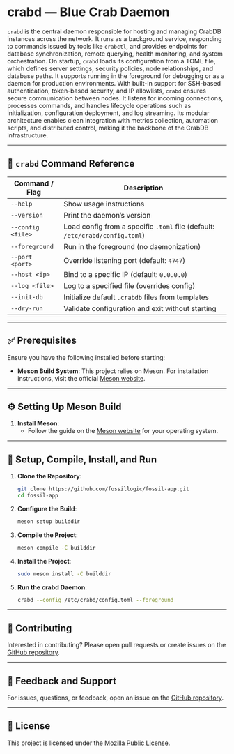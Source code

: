 # **crabd** — Blue Crab Daemon

`crabd` is the central daemon responsible for hosting and managing CrabDB instances across the network. It runs as a background service, responding to commands issued by tools like `crabctl`, and provides endpoints for database synchronization, remote querying, health monitoring, and system orchestration. On startup, `crabd` loads its configuration from a TOML file, which defines server settings, security policies, node relationships, and database paths. It supports running in the foreground for debugging or as a daemon for production environments. With built-in support for SSH-based authentication, token-based security, and IP allowlists, `crabd` ensures secure communication between nodes. It listens for incoming connections, processes commands, and handles lifecycle operations such as initialization, configuration deployment, and log streaming. Its modular architecture enables clean integration with metrics collection, automation scripts, and distributed control, making it the backbone of the CrabDB infrastructure.

---

## 🔧 `crabd` Command Reference

| Command / Flag             | Description                                                                 |
|---------------------------|-----------------------------------------------------------------------------|
| `--help`                  | Show usage instructions                                                     |
| `--version`               | Print the daemon’s version                                                  |
| `--config <file>`         | Load config from a specific `.toml` file (default: `/etc/crabd/config.toml`)|
| `--foreground`            | Run in the foreground (no daemonization)                                    |
| `--port <port>`           | Override listening port (default: `4747`)                                   |
| `--host <ip>`             | Bind to a specific IP (default: `0.0.0.0`)                                   |
| `--log <file>`            | Log to a specified file (overrides config)                                  |
| `--init-db`               | Initialize default `.crabdb` files from templates                           |
| `--dry-run`               | Validate configuration and exit without starting                            |

---

## ✅ **Prerequisites**

Ensure you have the following installed before starting:

- **Meson Build System**: This project relies on Meson. For installation instructions, visit the official [Meson website](https://mesonbuild.com/Getting-meson.html).

---

## ⚙️ **Setting Up Meson Build**

1. **Install Meson**:
    - Follow the guide on the [Meson website](https://mesonbuild.com/Getting-meson.html) for your operating system.

---

## 🚀 **Setup, Compile, Install, and Run**

1. **Clone the Repository**:

    ```sh
    git clone https://github.com/fossillogic/fossil-app.git
    cd fossil-app
    ```

2. **Configure the Build**:

    ```sh
    meson setup builddir
    ```

3. **Compile the Project**:

    ```sh
    meson compile -C builddir
    ```

4. **Install the Project**:

    ```sh
    sudo meson install -C builddir
    ```

5. **Run the crabd Daemon**:

    ```sh
    crabd --config /etc/crabd/config.toml --foreground
    ```

---

## 🤝 **Contributing**

Interested in contributing? Please open pull requests or create issues on the [GitHub repository](https://github.com/fossillogic/crabd).

---

## 💬 **Feedback and Support**

For issues, questions, or feedback, open an issue on the [GitHub repository](https://github.com/fossillogic/crabd/issues).

---

## 📄 **License**

This project is licensed under the [Mozilla Public License](LICENSE).
